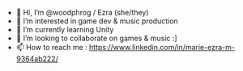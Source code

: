 - 👋 Hi, I’m @woodphrog / Ezra (she/they)
- 👀 I’m interested in game dev & music production
- 🌱 I’m currently learning Unity
- 💞️ I’m looking to collaborate on games & music :]
- 📫 How to reach me : https://www.linkedin.com/in/marie-ezra-m-9364ab222/

<!---
woodphrog/woodphrog is a ✨ special ✨ repository because its `README.md` (this file) appears on your GitHub profile.
You can click the Preview link to take a look at your changes.
--->
